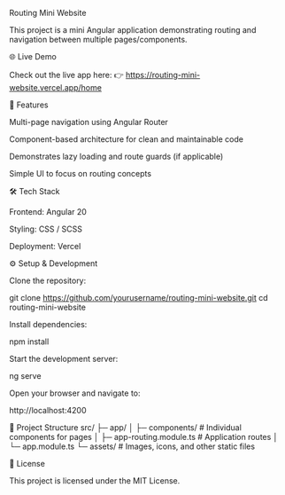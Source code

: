 Routing Mini Website

This project is a mini Angular application demonstrating routing and navigation between multiple pages/components.

🌐 Live Demo

Check out the live app here:
👉 https://routing-mini-website.vercel.app/home

🚀 Features

Multi-page navigation using Angular Router

Component-based architecture for clean and maintainable code

Demonstrates lazy loading and route guards (if applicable)

Simple UI to focus on routing concepts

🛠️ Tech Stack

Frontend: Angular 20

Styling: CSS / SCSS

Deployment: Vercel

⚙️ Setup & Development

Clone the repository:

git clone https://github.com/yourusername/routing-mini-website.git
cd routing-mini-website


Install dependencies:

npm install


Start the development server:

ng serve


Open your browser and navigate to:

http://localhost:4200

📁 Project Structure
src/
 ├─ app/
 │   ├─ components/   # Individual components for pages
 │   ├─ app-routing.module.ts  # Application routes
 │   └─ app.module.ts
 └─ assets/           # Images, icons, and other static files

📄 License

This project is licensed under the MIT License.
